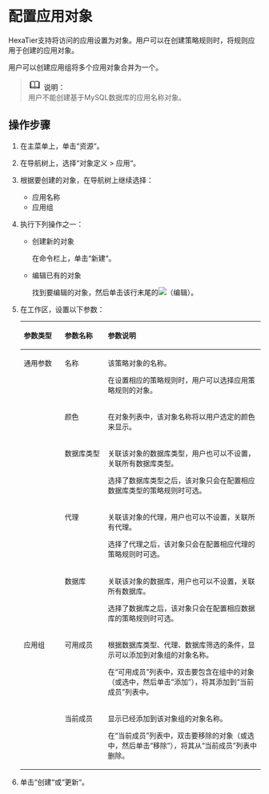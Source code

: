 # 配置应用对象<a name="ZH-CN_TOPIC_0111166370"></a>

HexaTier支持将访问的应用设置为对象。用户可以在创建策略规则时，将规则应用于创建的应用对象。

用户可以创建应用组将多个应用对象合并为一个。

>![](public_sys-resources/icon-note.gif) **说明：**   
>用户不能创建基于MySQL数据库的应用名称对象。  

## 操作步骤<a name="zh-cn_topic_0110574995_section6513615192112"></a>

1.  在主菜单上，单击“资源“。
2.  在导航树上，选择“对象定义 \> 应用“。
3.  根据要创建的对象，在导航树上继续选择：
    -   应用名称
    -   应用组

4.  执行下列操作之一：
    -   创建新的对象

        在命令栏上，单击“新建“。

    -   编辑已有的对象

        找到要编辑的对象，然后单击该行末尾的![](figures/编辑.png)（编辑）。


5.  在工作区，设置以下参数：

    <a name="zh-cn_topic_0110574995_table219718358158"></a>
    <table><thead align="left"><tr id="zh-cn_topic_0110574995_row1619713514157"><th class="cellrowborder" valign="top" width="17%" id="mcps1.1.4.1.1"><p id="zh-cn_topic_0110574995_p91976355156"><a name="zh-cn_topic_0110574995_p91976355156"></a><a name="zh-cn_topic_0110574995_p91976355156"></a>参数类型</p>
    </th>
    <th class="cellrowborder" valign="top" width="18%" id="mcps1.1.4.1.2"><p id="zh-cn_topic_0110574995_p0197173518157"><a name="zh-cn_topic_0110574995_p0197173518157"></a><a name="zh-cn_topic_0110574995_p0197173518157"></a>参数名称</p>
    </th>
    <th class="cellrowborder" valign="top" width="65%" id="mcps1.1.4.1.3"><p id="zh-cn_topic_0110574995_p19197235191510"><a name="zh-cn_topic_0110574995_p19197235191510"></a><a name="zh-cn_topic_0110574995_p19197235191510"></a>参数说明</p>
    </th>
    </tr>
    </thead>
    <tbody><tr id="zh-cn_topic_0110574995_row19197133519158"><td class="cellrowborder" rowspan="5" valign="top" width="17%" headers="mcps1.1.4.1.1 "><p id="zh-cn_topic_0110574995_p919753561511"><a name="zh-cn_topic_0110574995_p919753561511"></a><a name="zh-cn_topic_0110574995_p919753561511"></a>通用参数</p>
    </td>
    <td class="cellrowborder" valign="top" width="18%" headers="mcps1.1.4.1.2 "><p id="zh-cn_topic_0110574995_p1119712352152"><a name="zh-cn_topic_0110574995_p1119712352152"></a><a name="zh-cn_topic_0110574995_p1119712352152"></a>名称</p>
    </td>
    <td class="cellrowborder" valign="top" width="65%" headers="mcps1.1.4.1.3 "><p id="zh-cn_topic_0110574995_p11197133517153"><a name="zh-cn_topic_0110574995_p11197133517153"></a><a name="zh-cn_topic_0110574995_p11197133517153"></a>该策略对象的名称。</p>
    <p id="zh-cn_topic_0110574995_p8197435181520"><a name="zh-cn_topic_0110574995_p8197435181520"></a><a name="zh-cn_topic_0110574995_p8197435181520"></a>在设置相应的策略规则时，用户可以选择应用策略规则的对象。</p>
    </td>
    </tr>
    <tr id="zh-cn_topic_0110574995_row177011413113618"><td class="cellrowborder" valign="top" headers="mcps1.1.4.1.1 "><p id="zh-cn_topic_0110574995_p117011513113611"><a name="zh-cn_topic_0110574995_p117011513113611"></a><a name="zh-cn_topic_0110574995_p117011513113611"></a>颜色</p>
    </td>
    <td class="cellrowborder" valign="top" headers="mcps1.1.4.1.2 "><p id="zh-cn_topic_0110574995_p8701813193619"><a name="zh-cn_topic_0110574995_p8701813193619"></a><a name="zh-cn_topic_0110574995_p8701813193619"></a>在对象列表中，该对象名称将以用户选定的颜色来显示。</p>
    </td>
    </tr>
    <tr id="zh-cn_topic_0110574995_row1919783501510"><td class="cellrowborder" valign="top" headers="mcps1.1.4.1.1 "><p id="zh-cn_topic_0110574995_p18198103521515"><a name="zh-cn_topic_0110574995_p18198103521515"></a><a name="zh-cn_topic_0110574995_p18198103521515"></a>数据库类型</p>
    </td>
    <td class="cellrowborder" valign="top" headers="mcps1.1.4.1.2 "><p id="zh-cn_topic_0110574995_p1219893591513"><a name="zh-cn_topic_0110574995_p1219893591513"></a><a name="zh-cn_topic_0110574995_p1219893591513"></a>关联该对象的数据库类型，用户也可以不设置，关联所有数据库类型。</p>
    <p id="zh-cn_topic_0110574995_p111981635101513"><a name="zh-cn_topic_0110574995_p111981635101513"></a><a name="zh-cn_topic_0110574995_p111981635101513"></a>选择了数据库类型之后，该对象只会在配置相应数据库类型的策略规则时可选。</p>
    </td>
    </tr>
    <tr id="zh-cn_topic_0110574995_row15198123512153"><td class="cellrowborder" valign="top" headers="mcps1.1.4.1.1 "><p id="zh-cn_topic_0110574995_p419815359157"><a name="zh-cn_topic_0110574995_p419815359157"></a><a name="zh-cn_topic_0110574995_p419815359157"></a>代理</p>
    </td>
    <td class="cellrowborder" valign="top" headers="mcps1.1.4.1.2 "><p id="zh-cn_topic_0110574995_p4198113519156"><a name="zh-cn_topic_0110574995_p4198113519156"></a><a name="zh-cn_topic_0110574995_p4198113519156"></a>关联该对象的代理，用户也可以不设置，关联所有代理。</p>
    <p id="zh-cn_topic_0110574995_p419863571512"><a name="zh-cn_topic_0110574995_p419863571512"></a><a name="zh-cn_topic_0110574995_p419863571512"></a>选择了代理之后，该对象只会在配置相应代理的策略规则时可选。</p>
    </td>
    </tr>
    <tr id="zh-cn_topic_0110574995_row1219818353155"><td class="cellrowborder" valign="top" headers="mcps1.1.4.1.1 "><p id="zh-cn_topic_0110574995_p16198173531517"><a name="zh-cn_topic_0110574995_p16198173531517"></a><a name="zh-cn_topic_0110574995_p16198173531517"></a>数据库</p>
    </td>
    <td class="cellrowborder" valign="top" headers="mcps1.1.4.1.2 "><p id="zh-cn_topic_0110574995_p7198123517151"><a name="zh-cn_topic_0110574995_p7198123517151"></a><a name="zh-cn_topic_0110574995_p7198123517151"></a>关联该对象的数据库，用户也可以不设置，关联所有数据库。</p>
    <p id="zh-cn_topic_0110574995_p161988359150"><a name="zh-cn_topic_0110574995_p161988359150"></a><a name="zh-cn_topic_0110574995_p161988359150"></a>选择了数据库之后，该对象只会在配置相应数据库的策略规则时可选。</p>
    </td>
    </tr>
    <tr id="zh-cn_topic_0110574995_row121981735171510"><td class="cellrowborder" rowspan="2" valign="top" width="17%" headers="mcps1.1.4.1.1 "><p id="zh-cn_topic_0110574995_p419883571513"><a name="zh-cn_topic_0110574995_p419883571513"></a><a name="zh-cn_topic_0110574995_p419883571513"></a>应用组</p>
    </td>
    <td class="cellrowborder" valign="top" width="18%" headers="mcps1.1.4.1.2 "><p id="zh-cn_topic_0110574995_p1219883551514"><a name="zh-cn_topic_0110574995_p1219883551514"></a><a name="zh-cn_topic_0110574995_p1219883551514"></a>可用成员</p>
    </td>
    <td class="cellrowborder" valign="top" width="65%" headers="mcps1.1.4.1.3 "><p id="zh-cn_topic_0110574995_p0198103512157"><a name="zh-cn_topic_0110574995_p0198103512157"></a><a name="zh-cn_topic_0110574995_p0198103512157"></a>根据数据库类型、代理、数据库筛选的条件，显示可以添加到对象组的对象名称。</p>
    <p id="zh-cn_topic_0110574995_p119863511151"><a name="zh-cn_topic_0110574995_p119863511151"></a><a name="zh-cn_topic_0110574995_p119863511151"></a>在<span class="parmname" id="zh-cn_topic_0110574995_parmname1619813351155"><a name="zh-cn_topic_0110574995_parmname1619813351155"></a><a name="zh-cn_topic_0110574995_parmname1619813351155"></a>“可用成员”</span>列表中，双击要包含在组中的对象（或选中，然后单击<span class="uicontrol" id="zh-cn_topic_0110574995_uicontrol1819810355155"><a name="zh-cn_topic_0110574995_uicontrol1819810355155"></a><a name="zh-cn_topic_0110574995_uicontrol1819810355155"></a>“添加”</span>），将其添加到<span class="parmname" id="zh-cn_topic_0110574995_parmname16198183511154"><a name="zh-cn_topic_0110574995_parmname16198183511154"></a><a name="zh-cn_topic_0110574995_parmname16198183511154"></a>“当前成员”</span>列表中。</p>
    </td>
    </tr>
    <tr id="zh-cn_topic_0110574995_row1619810354155"><td class="cellrowborder" valign="top" headers="mcps1.1.4.1.1 "><p id="zh-cn_topic_0110574995_p11981735131519"><a name="zh-cn_topic_0110574995_p11981735131519"></a><a name="zh-cn_topic_0110574995_p11981735131519"></a>当前成员</p>
    </td>
    <td class="cellrowborder" valign="top" headers="mcps1.1.4.1.2 "><p id="zh-cn_topic_0110574995_p219815350159"><a name="zh-cn_topic_0110574995_p219815350159"></a><a name="zh-cn_topic_0110574995_p219815350159"></a>显示已经添加到该对象组的对象名称。</p>
    <p id="zh-cn_topic_0110574995_p11981435141511"><a name="zh-cn_topic_0110574995_p11981435141511"></a><a name="zh-cn_topic_0110574995_p11981435141511"></a>在<span class="parmname" id="zh-cn_topic_0110574995_parmname12198113561514"><a name="zh-cn_topic_0110574995_parmname12198113561514"></a><a name="zh-cn_topic_0110574995_parmname12198113561514"></a>“当前成员”</span>列表中，双击要移除的对象（或选中，然后单击<span class="uicontrol" id="zh-cn_topic_0110574995_uicontrol141981835181513"><a name="zh-cn_topic_0110574995_uicontrol141981835181513"></a><a name="zh-cn_topic_0110574995_uicontrol141981835181513"></a>“移除”</span>），将其从<span class="parmname" id="zh-cn_topic_0110574995_parmname519873520152"><a name="zh-cn_topic_0110574995_parmname519873520152"></a><a name="zh-cn_topic_0110574995_parmname519873520152"></a>“当前成员”</span>列表中删除。</p>
    </td>
    </tr>
    </tbody>
    </table>

6.  单击“创建“或“更新“。

